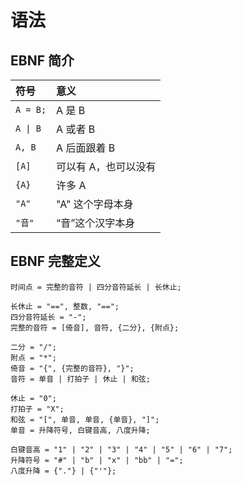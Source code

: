 # 语法

## EBNF 简介

| 符号        | 意义          |
|:----------|:------------|
| `A = B;`  | A 是 B       |
| `A \| B`  | A 或者 B      |
| `A, B`    | A 后面跟着 B    |
| `[A]`     | 可以有 A，也可以没有 |
| `{A}`     | 许多 A        |
| `"A"`     | "A" 这个字母本身  |
| `"音"`     | “音”这个汉字本身   |

## EBNF 完整定义

```EBNF
时间点 = 完整的音符 | 四分音符延长 | 长休止;

长休止 = "==", 整数, "==";
四分音符延长 = "-";
完整的音符 = [倚音], 音符, {二分}, {附点};

二分 = "/";
附点 = "*";
倚音 = "{", {完整的音符}, "}";
音符 = 单音 | 打拍子 | 休止 | 和弦;

休止 = "0";
打拍子 = "X";
和弦 = "[", 单音, 单音, {单音}, "]";
单音 = 升降符号, 白键音高, 八度升降;

白键音高 = "1" | "2" | "3" | "4" | "5" | "6" | "7";
升降符号 = "#" | "b" | "x" | "bb" | "=";
八度升降 = {"."} | {"'"};
```
